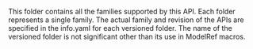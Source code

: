 This folder contains all the families supported by this API.  Each folder represents a single family.  The
actual family and revision of the APIs are specified in the info.yaml for each versioned folder.  The name
of the versioned folder is not significant other than its use in ModelRef macros.
